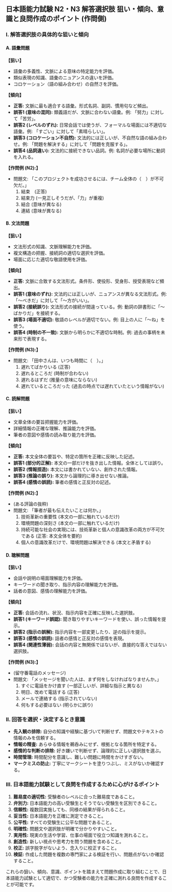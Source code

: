 ## 日本語能力試験 N2・N3 解答選択肢 狙い・傾向、意識と良問作成のポイント (作問側)

### I. 解答選択肢の具体的な狙いと傾向

#### A. 語彙問題

**【狙い】**

*   語彙の多義性、文脈による意味の特定能力を評価。
*   類似表現の知識、語彙のニュアンスの違いを評価。
*   コロケーション（語の組み合わせ）の自然さを評価。

**【傾向】**

*   **正答:** 文脈に最も適合する語彙。形式名詞、副詞、慣用句など頻出。
*   **誤答1 (意味の混同):** 類義語だが、文脈に合わない語彙。例: 「努力」に対して「苦労」。
*   **誤答2 (レベルのずれ):** 日常会話では使うが、フォーマルな場面には不適切な語彙。例: 「すごい」に対して「素晴らしい」。
*   **誤答3 (コロケーション不自然):** 文法的には正しいが、不自然な語の組み合わせ。例: 「問題を解決する」に対して「問題を克服する」。
*   **誤答4 (品詞違い):** 文法的に接続できない品詞。例: 名詞が必要な場所に動詞を入れる。

**【作問例 (N2):】**

*   問題文: 「このプロジェクトを成功させるには、チーム全体の（　）が不可欠だ。」
    1.  結束　(正答)
    2.  結束力 (一見正しそうだが、「力」が重複)
    3.  結合 (意味が異なる)
    4.  連結 (意味が異なる)

#### B. 文法問題

**【狙い】**

*   文法形式の知識、文脈理解能力を評価。
*   複文構造の把握、接続詞の適切な選択を評価。
*   場面に応じた適切な敬語使用を評価。

**【傾向】**

*   **正答:** 文脈に合致する文法形式。条件形、使役形、受身形、授受表現など頻出。
*   **誤答1 (意味のずれ):** 文法的には正しいが、ニュアンスが異なる文法形式。例: 「〜べきだ」に対して「〜方がいい」。
*   **誤答2 (接続誤り):** 文法形式の接続が間違っている。例: 動詞の辞書形に「〜ばかりだ」を接続する。
*   **誤答3 (場面不適切):** 敬語のレベルが適切でない。例: 目上の人に「〜ね」を使う。
*   **誤答4 (時制の不一致):** 文脈から明らかに不適切な時制。例: 過去の事柄を未来形で表現する。

**【作問例 (N3):】**

*   問題文: 「田中さんは、いつも時間に（　）。」
    1.  遅れてばかりいる (正答)
    2.  遅れるところだ (時制が合わない)
    3.  遅れるはずだ (推量の意味にならない)
    4.  遅れているところだった (過去の時点では遅れていたという情報がない)

#### C. 読解問題

**【狙い】**

*   文章全体の要旨把握能力を評価。
*   詳細情報の正確な理解、推論能力を評価。
*   筆者の意図や感情の読み取り能力を評価。

**【傾向】**

*   **正答:** 本文全体の要旨や、特定の箇所を正確に反映した記述。
*   **誤答1 (部分的正解):** 本文の一部だけを抜き出した情報。全体としては誤り。
*   **誤答2 (情報捏造):** 本文には書かれていない、創作された情報。
*   **誤答3 (推論の誤り):** 本文から論理的に導き出せない推論。
*   **誤答4 (感情の誤読):** 筆者の感情と正反対の記述。

**【作問例 (N2):】**

*   (ある評論の抜粋)
*   問題文: 「筆者が最も伝えたいことは何か。」
    1.  技術革新の重要性 (本文の一部に触れているだけ)
    2.  環境問題の深刻さ (本文の一部に触れているだけ)
    3.  持続可能な社会の実現には、技術革新と個人の意識改革の両方が不可欠である (正答: 本文全体を要約)
    4.  個人の意識改革だけで、環境問題は解決できる (本文と矛盾する)

#### D. 聴解問題

**【狙い】**

*   会話や説明の場面理解能力を評価。
*   キーワードの聞き取り、指示内容の理解能力を評価。
*   話者の意図、感情の理解能力を評価。

**【傾向】**

*   **正答:** 会話の流れ、状況、指示内容を正確に反映した選択肢。
*   **誤答1 (キーワード誤認):** 聞き取りやすいキーワードを使い、誤った情報を提示。
*   **誤答2 (指示の誤解):** 指示内容を一部変更したり、逆の指示を提示。
*   **誤答3 (感情の誤読):** 話者の感情と正反対の感情を表現。
*   **誤答4 (関連性薄弱):** 会話の内容と無関係ではないが、直接的な答えではない選択肢。

**【作問例 (N3):】**

*   (留守番電話のメッセージ)
*   問題文: 「メッセージを聞いた人は、まず何をしなければなりませんか。」
    1.  すぐに電話をかけ直す (一部正しいが、詳細な指示と異なる)
    2.  明日、改めて電話する (正答)
    3.  メールで連絡する (指示されていない)
    4.  何もする必要はない (明らかに誤り)

### II. 回答を選択・決定するとき意識

*   **先入観の排除:** 自分の知識や経験に基づいて判断せず、問題文やテキストの情報のみを信頼する。
*   **情報の精査:** あらゆる情報を鵜呑みにせず、根拠となる箇所を特定する。
*   **感情的な判断の排除:** 好き嫌いで判断せず、論理的に正しい選択肢を選ぶ。
*   **時間管理:** 時間配分を意識し、難しい問題に時間をかけすぎない。
*   **マークミスの防止:** 丁寧にマークシートを塗りつぶし、ミスがないか確認する。

### III. 日本語能力試験として良問を作成するために心がけるポイント

1.  **難易度の適切性:** 受験者のレベルに合った難易度であること。
2.  **弁別力:** 日本語能力の高い受験生とそうでない受験生を区別できること。
3.  **信頼性:** 複数回実施しても、同様の結果が得られること。
4.  **妥当性:** 日本語能力を正確に測定できること。
5.  **公平性:** すべての受験生に公平な問題であること。
6.  **明確性:** 問題文や選択肢が明確で分かりやすいこと。
7.  **実用性:** 現実の生活や学習、仕事の場面で役立つ知識を測れること。
8.  **創造性:** 新しい視点や思考力を問う問題を含めること。
9.  **校正:** 誤字脱字がないよう、念入りに校正すること。
10. **検証:** 作成した問題を複数の専門家による検証を行い、問題点がないか確認すること。

これらの狙い、傾向、意識、ポイントを踏まえて問題作成に取り組むことで、日本語能力試験として適切で、かつ受験者の能力を正確に測れる良問を作成することが可能です。